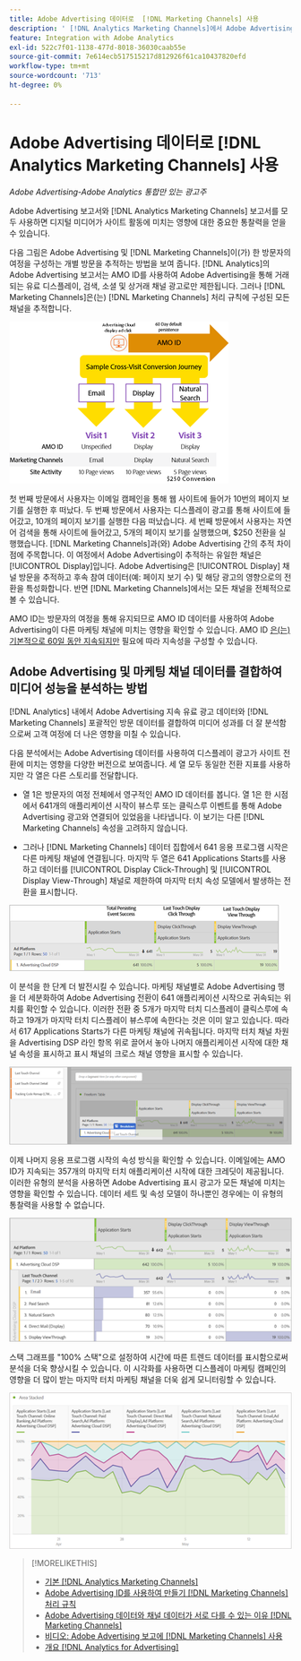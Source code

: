```yaml
---
title: Adobe Advertising 데이터로  [!DNL Marketing Channels] 사용
description: ' [!DNL Analytics Marketing Channels]에서 Adobe Advertising 데이터를 사용하는 방법을 알아봅니다.'
feature: Integration with Adobe Analytics
exl-id: 522c7f01-1138-477d-8018-36030caab55e
source-git-commit: 7e614ecb517515217d812926f61ca10437820efd
workflow-type: tm+mt
source-wordcount: '713'
ht-degree: 0%

---
```


# Adobe Advertising 데이터로 [!DNL Analytics Marketing Channels] 사용

*Adobe Advertising-Adobe Analytics 통합만 있는 광고주*

Adobe Advertising 보고서와 [!DNL Analytics Marketing Channels] 보고서를 모두 사용하면 디지털 미디어가 사이트 활동에 미치는 영향에 대한 중요한 통찰력을 얻을 수 있습니다.

<!-- from video: By using Marketing Channels with your Adobe Advertising data, you can get a more holistic view of how your advertising efforts are affecting site behavior. In particular, you can see the value of your view-through and click-through data, and how your advertising assists or is assisted by other channels. -->

다음 그림은 Adobe Advertising 및 [!DNL Marketing Channels]이(가) 한 방문자의 여정을 구성하는 개별 방문을 추적하는 방법을 보여 줍니다. [!DNL Analytics]의 Adobe Advertising 보고서는 AMO ID를 사용하여 Adobe Advertising을 통해 거래되는 유료 디스플레이, 검색, 소셜 및 상거래 채널 광고로만 제한됩니다. 그러나 [!DNL Marketing Channels]은(는) [!DNL Marketing Channels] 처리 규칙에 구성된 모든 채널을 추적합니다.

![Adobe Advertising 및 [!DNL Marketing Channels]이(가) 방문자의 여정에서 개별 방문을 추적하는 방법](/help/integrations/assets/a4adc-mc-sample-journey2.png)

첫 번째 방문에서 사용자는 이메일 캠페인을 통해 웹 사이트에 들어가 10번의 페이지 보기를 실행한 후 떠났다. 두 번째 방문에서 사용자는 디스플레이 광고를 통해 사이트에 들어갔고, 10개의 페이지 보기를 실행한 다음 떠났습니다. 세 번째 방문에서 사용자는 자연어 검색을 통해 사이트에 들어갔고, 5개의 페이지 보기를 실행했으며, $250 전환을 실행했습니다. [!DNL Marketing Channels]과(와) Adobe Advertising 간의 추적 차이점에 주목합니다. 이 여정에서 Adobe Advertising이 추적하는 유일한 채널은 [!UICONTROL Display]입니다. Adobe Advertising은 [!UICONTROL Display] 채널 방문을 추적하고 후속 참여 데이터(예: 페이지 보기 수) 및 해당 광고의 영향으로의 전환을 특성화합니다. 반면 [!DNL Marketing Channels]에서는 모든 채널을 전체적으로 볼 수 있습니다.

AMO ID는 방문자의 여정을 통해 유지되므로 AMO ID 데이터를 사용하여 Adobe Advertising이 다른 마케팅 채널에 미치는 영향을 확인할 수 있습니다. AMO ID [은(는) 기본적으로 60일 동안 지속되지만](/help/integrations/analytics/overview.md) 필요에 따라 지속성을 구성할 수 있습니다.

## Adobe Advertising 및 마케팅 채널 데이터를 결합하여 미디어 성능을 분석하는 방법

[!DNL Analytics] 내에서 Adobe Advertising 지속 유료 광고 데이터와 [!DNL Marketing Channels] 포괄적인 방문 데이터를 결합하여 미디어 성과를 더 잘 분석함으로써 고객 여정에 더 나은 영향을 미칠 수 있습니다.

다음 분석에서는 Adobe Advertising 데이터를 사용하여 디스플레이 광고가 사이트 전환에 미치는 영향을 다양한 버전으로 보여줍니다. 세 열 모두 동일한 전환 지표를 사용하지만 각 열은 다른 스토리를 전달합니다.

* 열 1은 방문자의 여정 전체에서 영구적인 AMO ID 데이터를 봅니다. 열 1은 한 시점에서 641개의 애플리케이션 시작이 뷰스루 또는 클릭스루 이벤트를 통해 Adobe Advertising 광고와 연결되어 있었음을 나타냅니다. 이 보기는 다른 [!DNL Marketing Channels] 속성을 고려하지 않습니다.

* 그러나 [!DNL Marketing Channels] 데이터 집합에서 641 응용 프로그램 시작은 다른 마케팅 채널에 연결됩니다. 마지막 두 열은 641 Applications Starts를 사용하고 데이터를 [!UICONTROL Display Click-Through] 및 [!UICONTROL Display View-Through] 채널로 제한하여 마지막 터치 속성 모델에서 발생하는 전환을 표시합니다.

![디스플레이 광고가 사이트 전환에 미치는 영향의 예](/help/integrations/assets/a4adc-mc-display-impact.png)

이 분석을 한 단계 더 발전시킬 수 있습니다. 마케팅 채널별로 Adobe Advertising 행을 더 세분화하여 Adobe Advertising 전환이 641 애플리케이션 시작으로 귀속되는 위치를 확인할 수 있습니다. 이러한 전환 중 5개가 마지막 터치 디스플레이 클릭스루에 속하고 19개가 마지막 터치 디스플레이 뷰스루에 속한다는 것은 이미 알고 있습니다. 따라서 617 Applications Starts가 다른 마케팅 채널에 귀속됩니다. 마지막 터치 채널 차원을 Advertising DSP 라인 항목 위로 끌어서 놓아 나머지 애플리케이션 시작에 대한 채널 속성을 표시하고 표시 채널의 크로스 채널 영향을 표시할 수 있습니다.

![마지막 터치 채널 차원을 추가하는 방법](/help/integrations/assets/a4adc-mc-display-impact-ltc.png)

이제 나머지 응용 프로그램 시작의 속성 방식을 확인할 수 있습니다. 이메일에는 AMO ID가 지속되는 357개의 마지막 터치 애플리케이션 시작에 대한 크레딧이 제공됩니다. 이러한 유형의 분석을 사용하면 Adobe Advertising 표시 광고가 모든 채널에 미치는 영향을 확인할 수 있습니다. 데이터 세트 및 속성 모델이 하나뿐인 경우에는 이 유형의 통찰력을 사용할 수 없습니다.

![디스플레이 채널의 크로스 채널 영향의 예](/help/integrations/assets/a4adc-mc-display-impact-x-channel.png)

스택 그래프를 &quot;100% 스택&quot;으로 설정하여 시간에 따른 트렌드 데이터를 표시함으로써 분석을 더욱 향상시킬 수 있습니다. 이 시각화를 사용하면 디스플레이 마케팅 캠페인의 영향을 더 많이 받는 마지막 터치 마케팅 채널을 더욱 쉽게 모니터링할 수 있습니다.

![디스플레이 채널의 트렌드 크로스 채널 영향의 예](/help/integrations/assets/a4adc-mc-display-impact-x-channel-trend.png)

>[!MORELIKETHIS]
>
>* [기본  [!DNL Analytics Marketing Channels]](mc-overview.md)
>* [Adobe Advertising ID를 사용하여 만들기 [!DNL Marketing Channels] 처리 규칙](mc-ids.md)
>* [Adobe Advertising 데이터와 채널 데이터가 서로 다를 수 있는 이유 [!DNL Marketing Channels]](mc-data-variances.md)
>* [비디오: Adobe Advertising 보고에  [!DNL Marketing Channels] 사용](https://experienceleague.adobe.com/docs/advertising-learn/tutorials/analytics/analytics-reporting-a4adc.html?lang=ko)
>* [개요 [!DNL Analytics for Advertising]](/help/integrations/analytics/overview.md)
